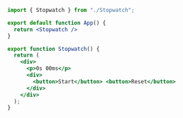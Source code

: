 ```jsx App.jsx 
import { Stopwatch } from "./Stopwatch";

export default function App() {
  return <Stopwatch />
}

```

```jsx Stopwatch.jsx active 
export function Stopwatch() {
  return (
    <div>
      <p>0s 00ms</p>
      <div>
        <button>Start</button> <button>Reset</button>
      </div>
    </div>
  );
}

```


